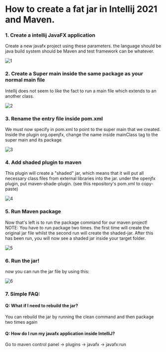 # How to create a fat jar in Intellij 2021 and Maven.

### 1. Create a intellij JavaFX application
Create a new javafx project using these parameters. the language should be java
build system should be Maven and test framework can be whatever.

![1](https://user-images.githubusercontent.com/26680151/137301177-46ec379f-bdcc-4d24-bfbb-a9c2787a94bd.png)


### 2. Create a Super main inside the same package as your normal main file
Intellij does not seem to like the fact to run a main file which extends
to an another class.

![2](https://user-images.githubusercontent.com/26680151/137301191-880abb49-1a16-4e74-9fa1-88be72738113.png)


### 3. Rename the entry file inside pom.xml
We must now specify in pom.xml to point to the super main that we created.
Inside the plugin org.openjfx, change the name inside mainClass tag to the super
main and its package

![3](https://user-images.githubusercontent.com/26680151/137301200-7636a1cc-cbb8-4234-b8b3-8a6def05cf5d.png)


### 4. Add shaded plugin to maven
This plugin will create a "shaded" jar, which means that it will put all necessary
class files from external libraries into the jar. under the openjfx plugin,
put maven-shade-plugin. (see this repository's pom.xml to copy-paste)

![4](https://user-images.githubusercontent.com/26680151/137301215-60e03da2-db2b-4056-83c4-f2b54c6945ab.png)


### 5. Run Maven package
Now that's left is to run the package command for our maven project!
NOTE: You have to run package two times. the first time will create the original
jar file whilst the second run will create the shaded-jar. After this has been run,
you will now see a shaded jar inside your target folder.

![5](https://user-images.githubusercontent.com/26680151/137301227-bcffae9b-a267-4d5e-b937-d5839b8335e3.png)


### 6. Run the jar!
now you can run the jar file by using this:

![6](https://user-images.githubusercontent.com/26680151/137301241-7dba83e7-72f6-4294-8a4d-1d278ad7eb1d.png)


### 7. Simple FAQ:

#### Q: What if I need to rebuild the jar?
You can rebuild the jar by running the clean command and then package two times again
#### Q: How do I run my javafx application inside IntelliJ?
Go to maven control panel -> plugins -> javafx -> javafx:run
